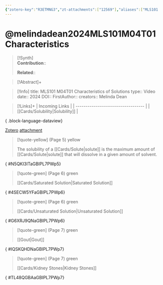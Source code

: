 ```yaml
---
{"zotero-key":"R3ETMNG3","zt-attachments":["12569"],"aliases":["MLS101 M04T01 Characteristics of Solutions"],"keywords":["✅"],"FirstAuthor":"[[ Melinda Dean]]","tags":["source/video","Uni/MLS101"],"dg-publish":true,"permalink":"/sources/video/melindadean2024-mls-101-m04-t01-characteristics/","dgPassFrontmatter":true}
---
```


# @melindadean2024MLS101M04T01Characteristics

>[!Synth]  
>**Contribution**::  
>  
>**Related**:: 
>  

> [!Abstract]+
> 

> [!Info]
> title: MLS101 M04T01 Characteristics of Solutions
> type:: Video 
> date:: 2024
> DOI:: 
> FirstAuthor:: 
> creators:: Melinda Dean

> [!Links]+
>  | Incoming Links                      |
> | ----------------------------------- |
> | [[Cards/Solubility\|Solubility]] |
> 
{ .block-language-dataview}


[Zotero](zotero://select/library/items/R3ETMNG3) [attachment](<file:///Users/nathanmaxwell/Zotero/storage/GBIPL7PW/Melinda%20Dean%20-%202024%20-%20MLS101%20M04T01%20Characteristics%20of%20Solutions.pdf>)

> [!quote-yellow] (Page 5) yellow
> 
> The solubility of a [[Cards/Solute\|solute]] is the maximum amount of [[Cards/Solute\|solute]] that will dissolve in a given amount of solvent.
>
{ #N5QKI3ITaGBIPL7PWp5}


> [!quote-green] (Page 6) green
> 
> [[Cards/Saturated Solution\|Saturated Solution]]
>
{ #4SECW5YFaGBIPL7PWp6}


> [!quote-green] (Page 6) green
> 
> [[Cards/Unsaturated Solution\|Unsaturated Solution]]
>
{ #G6XRJ9QNaGBIPL7PWp6}


> [!quote-green] (Page 7) green
> 
> [[Gout\|Gout]]
>
{ #IQSKQHDNaGBIPL7PWp7}


> [!quote-green] (Page 7) green
> 
> [[Cards/Kidney Stones\|Kidney Stones]]
>
{ #TL48QGBAaGBIPL7PWp7}

